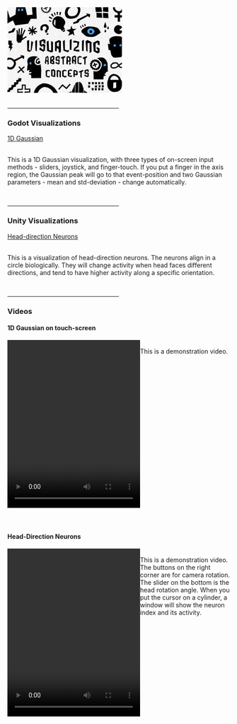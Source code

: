 <html lang="en">
<link rel="stylesheet" type="text/css" href="style.css">
<body>
  <img src="https://raw.githubusercontent.com/Yidan-Zhu/trial-theme-web/gh-pages/visual%20learners.jpg">
  <br>
  <br>
  <hr width="50%" size="3" />
  
  <h3>Godot Visualizations</h3>
  <a href="https://yidan-zhu.github.io/upload-html/"> 1D Gaussian </a>
  <br>
  <br>
  <p>    This is a 1D Gaussian visualization, with three types of on-screen input methods - sliders, joystick, and finger-touch.
     If you put a finger in the axis region, the Gaussian peak will go to that event-position and two Gaussian parameters - mean and std-deviation - change automatically.</p>
  
  
  <br>
  <hr width="50%" size="3" />
  <h3>Unity Visualizations</h3>
  <a href="https://yidan-zhu.github.io/html_upload_2/"> Head-direction Neurons </a>
  <br>
  <br>
  <p>    This is a visualization of head-direction neurons. The neurons align in a circle biologically. 
     They will change activity when head faces different directions, and 
     tend to have higher activity along a specific orientation. </p>
     
  <br>
  <hr width="50%" size="3" />
  <h3>Videos</h3>
  <h4>1D Gaussian on touch-screen</h4>
  <div class="horizontal_boxes" style="display:flex">
      <div><video width="300" height="380" controls>
          <source src="https://raw.githubusercontent.com/Yidan-Zhu/trial-theme-web/gh-pages/1D%20Gaussian.mp4" type="video/mp4">
      </video></div>
      <div><span id="1d-video"> <br> This is a demonstration video. </span>
      </div>
  </div>
  
  <br>
  <br>
  <h4>Head-Direction Neurons</h4>
  <div class="horizontal_boxes" style="display:flex">
      <div><video width="300" height="380" controls>
          <source src="https://raw.githubusercontent.com/Yidan-Zhu/trial-theme-web/gh-pages/Head-direction%20neurons.mp4" type="video/mp4">
      </video></div>
      <div><span id="head-video"> <br> This is a demonstration video. The buttons on the right corner are for camera rotation. 
           The slider on the bottom is the head rotation angle. When you put the cursor on a cylinder, a window will 
           show the neuron index and its activity. </span>
      </div>
  </div>
  
</body>
</html>
